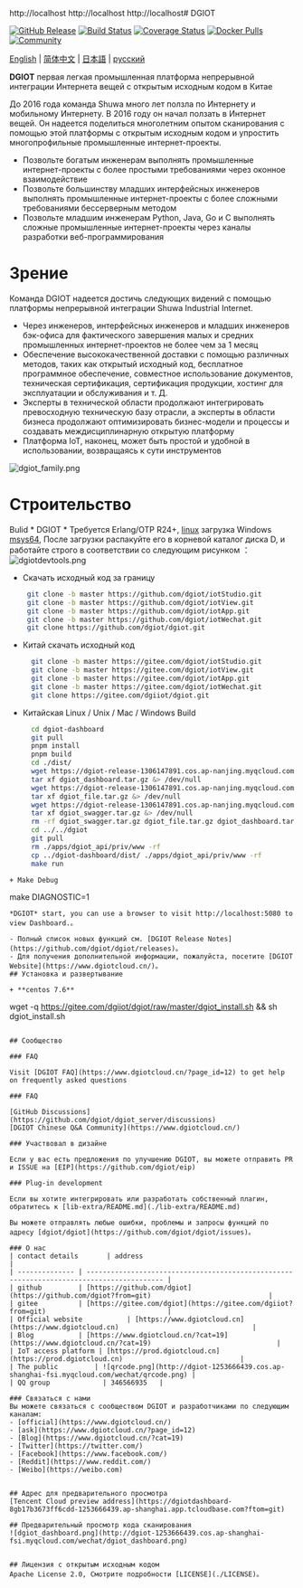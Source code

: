  http://localhost http://localhost http://localhost#  DGIOT

[![GitHub Release](https://img.shields.io/github/release/dgiot/dgiot?color=brightgreen)](https://github.com/dgiot/dgiot/releases)
[![Build Status](https://travis-ci.org/dgiot/dgiot.svg)](https://travis-ci.org/dgiot/dgiot)
[![Coverage Status](https://coveralls.io/repos/github/dgiot/dgiot/badge.svg)](https://coveralls.io/github/dgiot/dgiot)
[![Docker Pulls](https://img.shields.io/docker/pulls/dgiot/dgiot)](https://hub.docker.com/r/dgiot/dgiot)
[![Community](https://img.shields.io/badge/Community-DGIOT-yellow)](https://www.dgiotcloud.cn/)

[English](./README.md) | [简体中文](./README-CN.md) | [日本語](./README-JP.md) | [русский](./README-RU.md)

**DGIOT**  первая легкая промышленная платформа непрерывной интеграции Интернета вещей с открытым исходным кодом в Китае

До 2016 года команда Shuwa много лет ползла по Интернету и мобильному Интернету. В 2016 году он начал ползать в Интернет вещей. Он надеется поделиться многолетним опытом сканирования с помощью этой платформы с открытым исходным кодом и упростить многопрофильные промышленные интернет-проекты.
   + Позвольте богатым инженерам выполнять промышленные интернет-проекты с более простыми требованиями через оконное взаимодействие
   + Позвольте большинству младших интерфейсных инженеров выполнять промышленные интернет-проекты с более сложными требованиями бессерверным методом
   + Позвольте младшим инженерам Python, Java, Go и C выполнять сложные промышленные интернет-проекты через каналы разработки веб-программирования

# Зрение
  Команда DGIOT надеется достичь следующих видений с помощью платформы непрерывной интеграции Shuwa Industrial Internet.
  + Через инженеров, интерфейсных инженеров и младших инженеров бэк-офиса для фактического завершения малых и средних промышленных интернет-проектов не более чем за 1 месяц
  + Обеспечение высококачественной доставки с помощью различных методов, таких как открытый исходный код, бесплатное программное обеспечение, совместное использование документов, техническая сертификация, сертификация продукции, хостинг для эксплуатации и обслуживания и т. Д.
  + Эксперты в технической области продолжают интегрировать превосходную техническую базу отрасли, а эксперты в области бизнеса продолжают оптимизировать бизнес-модели и процессы и создавать междисциплинарную открытую платформу
  + Платформа IoT, наконец, может быть простой и удобной в использовании, возвращаясь к сути инструментов

![dgiot_family.png](http://dgiot-1253666439.cos.ap-shanghai-fsi.myqcloud.com/shuwa_tech/zh/dgiot_family.png)

# Строительство

  Bulid * DGIOT * Требуется Erlang/OTP R24+, [linux](https://github.com/erlang/otp/releases/download/OTP-24.3.4.2/otp_src_24.3.4.2.tar.gz) загрузка Windows [msys64](https://prod.dgiotcloud.cn/msys64.zip), После загрузки распакуйте его в корневой каталог диска D, и работайте строго в соответствии со следующим рисунком ：
![dgiotdevtools.png](http://dgiot-1253666439.cos.ap-shanghai-fsi.myqcloud.com/shuwa_tech/zh/dgiotdevtools.png)

+ Скачать исходный код за границу
    ```bash
     git clone -b master https://github.com/dgiot/iotStudio.git
     git clone -b master https://github.com/dgiot/iotView.git
     git clone -b master https://github.com/dgiot/iotApp.git
     git clone -b master https://github.com/dgiot/iotWechat.git
     git clone https://github.com/dgiot/dgiot.git
    ```

+ Китай скачать исходный код
    ```bash
      git clone -b master https://gitee.com/dgiot/iotStudio.git
      git clone -b master https://gitee.com/dgiot/iotView.git
      git clone -b master https://gitee.com/dgiot/iotApp.git
      git clone -b master https://gitee.com/dgiot/iotWechat.git
      git clone https://gitee.com/dgiiot/dgiot.git
    ```

+ Китайская Linux / Unix / Mac / Windows Build
  ```bash
    cd dgiot-dashboard
    git pull
    pnpm install
    pnpm build
    cd ./dist/
    wget https://dgiot-release-1306147891.cos.ap-nanjing.myqcloud.com/v4.4.0/dgiot_dashboard.tar.gz &> /dev/null
    tar xf dgiot_dashboard.tar.gz &> /dev/null
    wget https://dgiot-release-1306147891.cos.ap-nanjing.myqcloud.com/v4.4.0/dgiot_file.tar.gz &> /dev/null
    tar xf dgiot_file.tar.gz &> /dev/null
    wget https://dgiot-release-1306147891.cos.ap-nanjing.myqcloud.com/v4.4.0/dgiot_swagger.tar.gz &> /dev/null
    tar xf dgiot_swagger.tar.gz &> /dev/null
    rm -rf dgiot_swagger.tar.gz dgiot_file.tar.gz dgiot_dashboard.tar.gz
    cd ../../dgiot
    git pull
    rm ./apps/dgiot_api/priv/www -rf
    cp ../dgiot-dashboard/dist/ ./apps/dgiot_api/priv/www -rf
    make run
 ```
+ Make Debug
 ```
  make DIAGNOSTIC=1
 ```
 *DGIOT* start, you can use a browser to visit http://localhost:5080 to view Dashboard.。

- Полный список новых функций см. [DGIOT Release Notes](https://github.com/dgiot/dgiot/releases)。
- Для получения дополнительной информации, пожалуйста, посетите [DGIOT Website](https://www.dgiotcloud.cn/)。
## Установка и развертывание

 + **centos 7.6**

```
wget -q https://gitee.com/dgiiot/dgiot/raw/master/dgiot_install.sh  && sh dgiot_install.sh
```

## Сообщество

### FAQ

Visit [DGIOT FAQ](https://www.dgiotcloud.cn/?page_id=12) to get help on frequently asked questions

### FAQ

[GitHub Discussions](https://github.com/dgiot/dgiot_server/discussions)
[DGIOT Chinese Q&A Community](https://www.dgiotcloud.cn/)

### Участвовал в дизайне

Если у вас есть предложения по улучшению DGIOT, вы можете отправить PR и ISSUE на [EIP](https://github.com/dgiot/eip)

### Plug-in development

Если вы хотите интегрировать или разработать собственный плагин, обратитесь к [lib-extra/README.md](./lib-extra/README.md)

Вы можете отправлять любые ошибки, проблемы и запросы функций по адресу [dgiot/dgiot](https://github.com/dgiot/dgiot/issues)。

### О нас
| contact details       | address                                                                                      |
| -------------- | ----------------------------------------------------------------------------------------- |
| github         | [https://github.com/dgiot](https://github.com/dgiot?from=git)                             |
| gitee          | [https://gitee.com/dgiot](https://gitee.com/dgiiot?from=git)                              |
| Official website           | [https://www.dgiotcloud.cn](https://www.dgiotcloud.cn)                                 |
| Blog           | [https://www.dgiotcloud.cn/?cat=19](https://www.dgiotcloud.cn/?cat=19)                               |
| IoT access platform | [https://prod.dgiotcloud.cn](https://prod.dgiotcloud.cn)                             |
| The public         | ![qrcode.png](http://dgiot-1253666439.cos.ap-shanghai-fsi.myqcloud.com/wechat/qrcode.png) |
| QQ group             | 346566935   |

### Связаться с нами
Вы можете связаться с сообществом DGIOT и разработчиками по следующим каналам:
- [official](https://www.dgiotcloud.cn/)
- [ask](https://www.dgiotcloud.cn/?page_id=12)
- [Blog](https://www.dgiotcloud.cn/?cat=19)
- [Twitter](https://twitter.com/)
- [Facebook](https://www.facebook.com/)
- [Reddit](https://www.reddit.com/)
- [Weibo](https://weibo.com)


## Адрес для предварительного просмотра
[Tencent Cloud preview address](https://dgiotdashboard-8gb17b3673ff6cdd-1253666439.ap-shanghai.app.tcloudbase.com?ftom=git)

## Предварительный просмотр кода сканирования
![dgiot_dashboard.png](http://dgiot-1253666439.cos.ap-shanghai-fsi.myqcloud.com/wechat/dgiot_dashboard.png)


## Лицензия с открытым исходным кодом
Apache License 2.0, Смотрите подробности [LICENSE](./LICENSE)。
